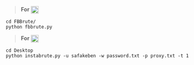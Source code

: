 > **For** <img align="center" src="https://raw.githubusercontent.com/rahuldkjain/github-profile-readme-generator/master/src/images/icons/Social/facebook.svg" alt="tameraki̇pek" height="20" width="20" />
```
cd FBBrute/
python fbbrute.py
``` 


>**For** <img align="center" src="https://raw.githubusercontent.com/rahuldkjain/github-profile-readme-generator/master/src/images/icons/Social/instagram.svg" alt="tamerakipek" height="20" width="20" />

```
cd Desktop
python instabrute.py -u safakeben -w password.txt -p proxy.txt -t 1
``` 


